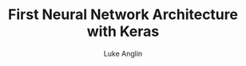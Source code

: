---
title: First Neural Network Architecture with Keras
author: Luke Anglin
image: https://www.researchgate.net/profile/Facundo_Bre/publication/321259051/figure/fig1/AS:614329250496529@1523478915726/Artificial-neural-network-architecture-ANN-i-h-1-h-2-h-n-o.png
description: Here, I follow along with Francois Chollet's 'Deep Learning with Python' book, with a few edits of my own.  He walks us through a simple Deep Learning neural network architecture. 
topics: Basic neural network architecture and some introductory material on loss functions, optimizers, activation functions and more. 
sources: Francois Chollet's <i>Deep Learning with Python</i>
publish: True 
link: https://hub.gke2.mybinder.org/user/lukeanglin-webapp-lyovfh49/notebooks/categories/MLProjects/Notes/Keras-IMDB.ipynb
---